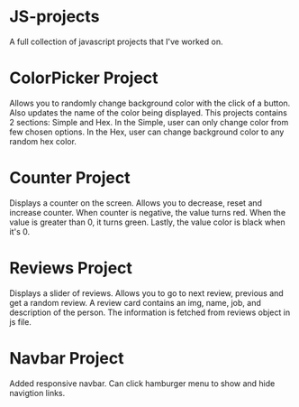 # JS-projects
A full collection of javascript projects that I've worked on.

# ColorPicker Project
Allows you to randomly change background color with the click of a button. Also updates the name of the color being displayed.
This projects contains 2 sections: Simple and Hex.
In the Simple, user can only change color from few chosen options.
In the Hex, user can change background color to any random hex color.

# Counter Project
Displays a counter on the screen. Allows you to decrease, reset and increase counter. When counter is negative, the value turns red. When the value is greater than 0, it turns green. Lastly, the value color is black when it's 0.

# Reviews Project
Displays a slider of reviews. Allows you to go to next review, previous and get a random review. A review card contains an img, name, job, and description of the person. The information is fetched from reviews object in js file.

# Navbar Project
Added responsive navbar. Can click hamburger menu to show and hide navigtion links.